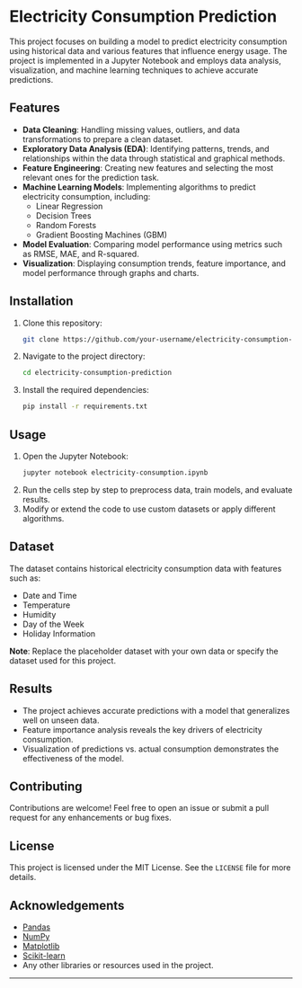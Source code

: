 
# Electricity Consumption Prediction

This project focuses on building a model to predict electricity consumption using historical data and various features that influence energy usage. The project is implemented in a Jupyter Notebook and employs data analysis, visualization, and machine learning techniques to achieve accurate predictions.

## Features

- **Data Cleaning**: Handling missing values, outliers, and data transformations to prepare a clean dataset.
- **Exploratory Data Analysis (EDA)**: Identifying patterns, trends, and relationships within the data through statistical and graphical methods.
- **Feature Engineering**: Creating new features and selecting the most relevant ones for the prediction task.
- **Machine Learning Models**: Implementing algorithms to predict electricity consumption, including:
  - Linear Regression
  - Decision Trees
  - Random Forests
  - Gradient Boosting Machines (GBM)
- **Model Evaluation**: Comparing model performance using metrics such as RMSE, MAE, and R-squared.
- **Visualization**: Displaying consumption trends, feature importance, and model performance through graphs and charts.

## Installation

1. Clone this repository:
   ```bash
   git clone https://github.com/your-username/electricity-consumption-prediction.git
   ```
2. Navigate to the project directory:
   ```bash
   cd electricity-consumption-prediction
   ```
3. Install the required dependencies:
   ```bash
   pip install -r requirements.txt
   ```

## Usage

1. Open the Jupyter Notebook:
   ```bash
   jupyter notebook electricity-consumption.ipynb
   ```
2. Run the cells step by step to preprocess data, train models, and evaluate results.
3. Modify or extend the code to use custom datasets or apply different algorithms.

## Dataset

The dataset contains historical electricity consumption data with features such as:

- Date and Time
- Temperature
- Humidity
- Day of the Week
- Holiday Information

**Note**: Replace the placeholder dataset with your own data or specify the dataset used for this project.

## Results

- The project achieves accurate predictions with a model that generalizes well on unseen data.
- Feature importance analysis reveals the key drivers of electricity consumption.
- Visualization of predictions vs. actual consumption demonstrates the effectiveness of the model.

## Contributing

Contributions are welcome! Feel free to open an issue or submit a pull request for any enhancements or bug fixes.

## License

This project is licensed under the MIT License. See the `LICENSE` file for more details.

## Acknowledgements

- [Pandas](https://pandas.pydata.org/)
- [NumPy](https://numpy.org/)
- [Matplotlib](https://matplotlib.org/)
- [Scikit-learn](https://scikit-learn.org/)
- Any other libraries or resources used in the project.

---
